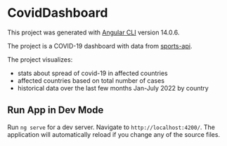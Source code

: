 # CovidDashboard

This project was generated with [Angular CLI](https://github.com/angular/angular-cli) version 14.0.6.

The project is a COVID-19 dashboard with data from [sports-api](https://api-sports.io/documentation/covid19/v1).

The project visualizes:
- stats about spread of covid-19 in affected countries
- affected countries based on total number of cases
- historical data over the last few months Jan-July 2022 by country


## Run App in Dev Mode

Run `ng serve` for a dev server. Navigate to `http://localhost:4200/`. The application will automatically reload if you change any of the source files.
